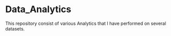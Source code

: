 # Data_Analytics
This repository consist of various Analytics that I have performed on several datasets. 
